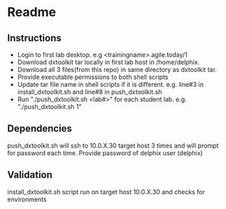 # Readme

## Instructions

* Login to first lab desktop. e.g \<trainingname\>.agile.today/1
* Download dxtoolkit tar locally in first lab host in /home/delphix.
* Download all 3 files(from this repo) in same directory as dxtoolkit tar.
* Provide executable permissions to both shell scripts
* Update tar file name in shell scripts if it is different. e.g. line#3 in install_dxtoolkit.sh and line#8 in push_dxtoolkit.sh
* Run "./push_dxtoolkit.sh <lab#>" for each student lab. e.g. "./push_dxtoolkit.sh 1"

## Dependencies

push_dxtoolkit.sh will ssh to 10.0.X.30 target host 3 times and will prompt for password each time.
Provide password of delphix user (delphix)

## Validation
install_dxtoolkit.sh script run on target host 10.0.X.30 and checks for environments

